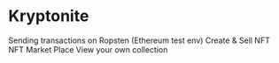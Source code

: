 # Kryptonite

Sending transactions on Ropsten (Ethereum test env)
Create & Sell NFT
NFT Market Place
View your own collection
